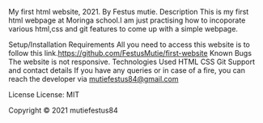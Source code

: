 My first html website, 2021.
By Festus mutie.
Description
This is my first html webpage at Moringa school.I am just practising how to incoporate various html,css and git features to come up with a simple webpage.

Setup/Installation Requirements
All you need to access this website is to follow this link.https://github.com/FestusMutie/first-website
Known Bugs
The website is not responsive.
Technologies Used
HTML
CSS
Git
Support and contact details
If you have any queries or in case of a fire, you can reach the developer via mutiefestus84@gmail.com

License
License: MIT

Copyright © 2021 mutiefestus84
